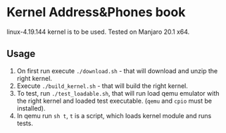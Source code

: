 # Kernel Address&Phones book

linux-4.19.144 kernel is to be used. Tested on Manjaro 20.1 x64.

## Usage
1. On first run execute `./download.sh` - that will download and unzip the right kernel.
2. Execute `./build_kernel.sh` - that will build the right kernel.
3. To test, run `./test_loadable.sh`, that will run load qemu emulator with the right kernel and loaded test executable. (`qemu` and `cpio` must be installed).
4. In qemu run `sh t`, `t` is a script, which loads kernel module and runs tests.